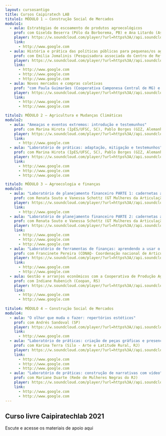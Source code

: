 ```yaml
---
layout: cursosantigo
title: Cursos Caipiratech LAB
titulo1: MÓDULO 1 – Construção Social de Mercados
modulo1:
  - aula: Estratégias de escoamento de produtos agroecológicos
    prof: com Giselda Beserra (Pólo da Borborema, PB) e Ana Litardo (Assoc. Agroecológica de Teresópolis, RJ)
    player: https://w.soundcloud.com/player/?url=https%3A//api.soundcloud.com/tracks/34019569&color=0066cc
    link:
      - http://www.google.com
  - aula: História e prática das políticas públicas para pequenas/os agricultoras/es no Brasil
    prof: com Emilia Jomalinis (Pesquisadora associada do Centro de Referência em Soberania e Segurança Alimentar e Nutricional/UFRRJ, RJ)
    player: https://w.soundcloud.com/player/?url=https%3A//api.soundcloud.com/tracks/213984415&color=ff5500
    link:
      - http://www.google.com
      - http://www.google.com
      - http://www.google.com
  - aula: Novos mercados e compras coletivas
    prof: "com Paula Guimarães (Cooperativa Camponesa Central de MG) e Apolônia da Silva (Rede de Mulheres Produtoras do Pajeú, PE); mediação: Marcela Martins (Amerek/UFMG, MG)"
    player: https://w.soundcloud.com/player/?url=https%3A//api.soundcloud.com/tracks/176907508&color=%23ff5500&auto_play=false&hide_related=false&show_comments=true&show_user=true&show_reposts=false&show_teaser=true
    link:
      - http://www.google.com
      - http://www.google.com

titulo2: MÓDULO 2 – Agricultura e Mudanças Climáticas
modulo2:
  - aula: "Ameaças e eventos extremos: introdução e testemunhos"
    prof: com Marina Hirota (IpES/UFSC, SC), Pablo Borges (GIZ, Alemanha) e Alann Yu Iwama (Universidad de los Lagos, Chile)
    player: https://w.soundcloud.com/player/?url=https%3A//api.soundcloud.com/tracks/34019569&color=0066cc
    link:
      - http://www.google.com
  - aula: "Laboratório de práticas: adaptação, mitigação e testemunhos"
    prof: com Marina Hirota (IpES/UFSC, SC), Pablo Borges (GIZ, Alemanha) e Alann Yu Iwama (Universidad de los Lagos, Chile)
    player: https://w.soundcloud.com/player/?url=https%3A//api.soundcloud.com/tracks/213984415&color=ff5500
    link:
      - http://www.google.com
      - http://www.google.com
      - http://www.google.com

titulo3: MÓDULO 3 – Agroecologia e finanças
modulo3:
  - aula: "Laboratório de planejamento financeiro PARTE 1: cadernetas agroecológicas"
    prof: com Renata Souto e Vanessa Schottz (GT Mulheres da Articulação de Agroecologia do RJ)
    player: https://w.soundcloud.com/player/?url=https%3A//api.soundcloud.com/tracks/34019569&color=0066cc
    link:
      - http://www.google.com
  - aula: "Laboratório de planejamento financeiro PARTE 2: cadernetas agroecológicas"
    prof: com Renata Souto e Vanessa Schottz (GT Mulheres da Articulação de Agroecologia do RJ)
    player: https://w.soundcloud.com/player/?url=https%3A//api.soundcloud.com/tracks/213984415&color=ff5500
    link:
      - http://www.google.com
      - http://www.google.com
      - http://www.google.com
  - aula: "Laboratório de ferramentas de finanças: aprendendo a usar o programa Excel"
    prof: com Francinete Pereira (CONAQ- Coordenação nacional de Articulação das Comunidades Negras Rurais Quilombolas, MA)
    player: https://w.soundcloud.com/player/?url=https%3A//api.soundcloud.com/tracks/176907508&color=%23ff5500&auto_play=false&hide_related=false&show_comments=true&show_user=true&show_reposts=false&show_teaser=true
    link:
      - http://www.google.com
      - http://www.google.com
  - aula: Gestão e arranjos econômicos com a Cooperativa de Produção Agropecuária Nova Santa Rita
    prof: com Indiane Rubenich (Coopan, RS)
    player: https://w.soundcloud.com/player/?url=https%3A//api.soundcloud.com/tracks/176907508&color=%23ff5500&auto_play=false&hide_related=false&show_comments=true&show_user=true&show_reposts=false&show_teaser=true
    link:
      - http://www.google.com
      - http://www.google.com
    
titulo4: MÓDULO 4 – Construção Social de Mercados
modulo4:
  - aula: "O olhar que muda o fazer: repertórios estéticos"
    prof: com Andrés Sandoval (SP)
    player: https://w.soundcloud.com/player/?url=https%3A//api.soundcloud.com/tracks/34019569&color=0066cc
    link:
      - http://www.google.com
  - aula: "Laboratório de práticas: criação de peças gráficas e presença nas redes sociais"
    prof: com Karina Terra (Silo - Arte e Latitude Rural, RJ)
    player: https://w.soundcloud.com/player/?url=https%3A//api.soundcloud.com/tracks/213984415&color=ff5500
    link:
      - http://www.google.com
      - http://www.google.com
      - http://www.google.com
  - aula: "Laboratório de práticas: construção de narrativas com vídeo"
    prof: com Mariane Duarte (Rede de Mulheres Negras do RJ)
    player: https://w.soundcloud.com/player/?url=https%3A//api.soundcloud.com/tracks/176907508&color=%23ff5500&auto_play=false&hide_related=false&show_comments=true&show_user=true&show_reposts=false&show_teaser=true
    link:
      - http://www.google.com
      - http://www.google.com
---
```


## Curso livre Caipiratechlab 2021

Escute e acesse os materiais de apoio aqui